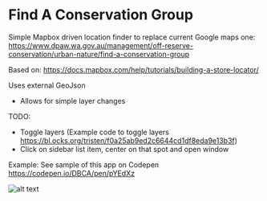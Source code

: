# Find A Conservation Group
Simple Mapbox driven location finder to replace current Google maps one:
https://www.dpaw.wa.gov.au/management/off-reserve-conservation/urban-nature/find-a-conservation-group

Based on:
https://docs.mapbox.com/help/tutorials/building-a-store-locator/

Uses external GeoJson
- Allows for simple layer changes

TODO:
- Toggle layers (Example code to toggle layers https://bl.ocks.org/tristen/f0a25ab9ed2c6644cd1df8eda9e13b3f)
- Click on sidebar list item, center on that spot and open window

Example:
See sample of this app on Codepen
https://codepen.io/DBCA/pen/pYEdXz

![alt text](https://github.com/parkswildlifewa/find-a-conservation-group/blob/master/friends.png)
